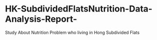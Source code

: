 # HK-SubdividedFlatsNutrition-Data-Analysis-Report-
Study About Nutrition Problem who living in Hong Subdivided Flats
